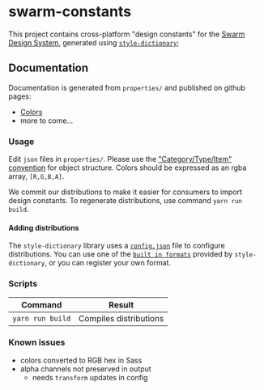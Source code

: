 swarm-constants
===============

This project contains cross-platform "design constants" for the 
[Swarm Design System](https://github.com/meetup/swarm-design-system), generated 
using [`style-dictionary`](https://amzn.github.io/style-dictionary/);

## Documentation
Documentation is generated from `properties/` and published on github pages:

- [Colors](https://meetup.github.io/swarm-constants/)
- more to come...

### Usage
Edit `json` files in `properties/`. Please use the 
["Category/Type/Item" convention](https://amzn.github.io/style-dictionary/property_structure) 
for object structure. Colors should be expressed as an rgba array, `[R,G,B,A]`.

We commit our distributions to make it easier for consumers to import design constants. 
To regenerate distributions, use command `yarn run build`.

#### Adding distributions
The `style-dictionary` library uses a [`config.json`](https://amzn.github.io/style-dictionary/configuration) 
file to configure distributions. You can use one of the [`built in formats`](https://amzn.github.io/style-dictionary/formats_and_templates)
provided by `style-dictionary`, or you can register your own format.

### Scripts

Command              | Result
-------------------- | -----------------------------
`yarn run build`     | Compiles distributions


### Known issues
- colors converted to RGB hex in Sass
- alpha channels not preserved in output
	- needs `transform` updates in config
